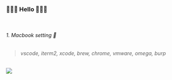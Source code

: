 ### 🌱🌱🌱 Hello 🌱🌱🌱 
<br/>

###### 1. Macbook setting 🌱
> ###### vscode, iterm2, xcode, brew, chrome, vmware, omega, burp

<a href="https://github.com/devxb/gitanimals">
  <img src="https://render.gitanimals.org/farms/{username}"/>
</a>

  
<!---
soovwv/soovwv is a ✨ special ✨ repository because its `README.md` (this file) appears on your GitHub profile.
You can click the Preview link to take a look at your changes.
--->
